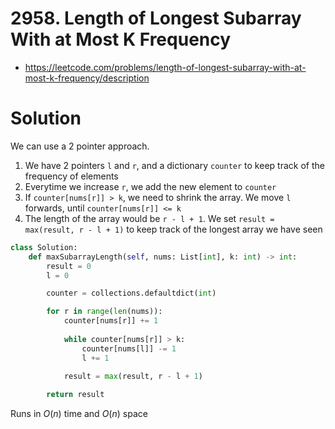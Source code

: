 # 2958. Length of Longest Subarray With at Most K Frequency

- https://leetcode.com/problems/length-of-longest-subarray-with-at-most-k-frequency/description

# Solution

We can use a 2 pointer approach. 

1. We have 2 pointers `l` and `r`, and a dictionary `counter` to keep track of the frequency of elements
2. Everytime we increase `r`, we add the new element to `counter`
3. If `counter[nums[r]] > k`, we need to shrink the array. We move `l` forwards, until `counter[nums[r]] <= k`
4. The length of the array would be `r - l + 1`. We set `result = max(result, r - l + 1)` to keep track of the longest array we have seen

```py
class Solution:
    def maxSubarrayLength(self, nums: List[int], k: int) -> int:
        result = 0
        l = 0

        counter = collections.defaultdict(int)

        for r in range(len(nums)):
            counter[nums[r]] += 1
            
            while counter[nums[r]] > k:
                counter[nums[l]] -= 1
                l += 1

            result = max(result, r - l + 1)
        
        return result
```

Runs in $O(n)$ time and $O(n)$ space